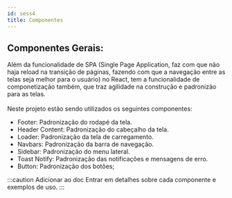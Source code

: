 ```yaml
---
id: sess4
title: Componentes
---
```


## **Componentes Gerais:**

Além da funcionalidade de SPA (Single Page Application, faz com que não haja reload na transição de páginas, fazendo com que a navegação entre as telas seja melhor para o usuário) no React, tem a funcionalidade de componetização também, que traz agilidade na construção e padronizão para as telas. <br/><br/> 
Neste projeto estão sendo utilizados os seguintes componentes:

- Footer: Padronização do rodapé da tela.
- Header Content: Padronização do cabeçalho da tela.
- Loader: Padronização da tela de carregamento.
- Navbars: Padronização da barra de navegação.
- Sidebar: Padronização do menu lateral.
- Toast Notify: Padronização das notificações e mensagens de erro.
- Button: Padronização dos botões;

:::caution Adicionar ao doc
Entrar em detalhes sobre cada componente e exemplos de uso.
:::